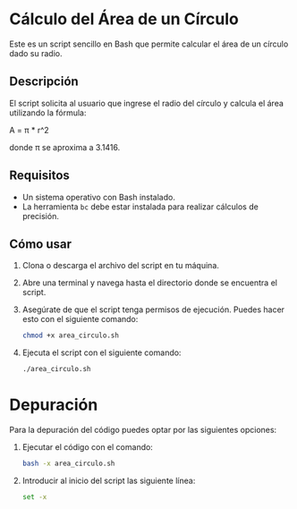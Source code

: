 # Cálculo del Área de un Círculo

Este es un script sencillo en Bash que permite calcular el área de un círculo dado su radio. 

## Descripción

El script solicita al usuario que ingrese el radio del círculo y calcula el área utilizando la fórmula:

A = π * r^2

donde π se aproxima a 3.1416.

## Requisitos

- Un sistema operativo con Bash instalado.
- La herramienta `bc` debe estar instalada para realizar cálculos de precisión.

## Cómo usar

1. Clona o descarga el archivo del script en tu máquina.
2. Abre una terminal y navega hasta el directorio donde se encuentra el script.
3. Asegúrate de que el script tenga permisos de ejecución. Puedes hacer esto con el siguiente comando:

   ```bash
   chmod +x area_circulo.sh
4. Ejecuta el script con el siguiente comando:
   ```bash
   ./area_circulo.sh
# Depuración
Para la depuración del código puedes optar por las siguientes opciones:
   1. Ejecutar el código con el comando:
      ```bash
      bash -x area_circulo.sh
   2. Introducir al inicio del script las siguiente línea:
      ```bash
      set -x
